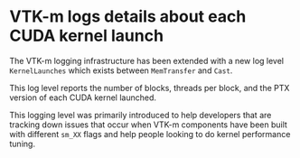 # VTK-m logs details about each CUDA kernel launch

The VTK-m logging infrastructure has been extended with a new log level
`KernelLaunches` which exists between `MemTransfer` and `Cast`.

This log level reports the number of blocks, threads per block, and the
PTX version of each CUDA kernel launched.

This logging level was primarily introduced to help developers that are
tracking down issues that occur when VTK-m components have been built with
different `sm_XX` flags and help people looking to do kernel performance
tuning.

